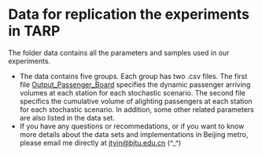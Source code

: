 # Data for replication the experiments in TARP

The folder data contains all the parameters and samples used in our experiments.

* The data contains five groups. Each group has two .csv files. The first file [Output_Passenger_Board](data/R10-1440-720/Output_Passenger_Board) specifies the dynamic passenger arriving volumes at each station for each stochastic scenario. The second file specifics the cumulative volume of alighting passengers at each station for each stochastic scenario. In addition, some other related parameters are also listed in the data set.
* If you have any questions or recommedations, or if you want to know more details about the data sets and implementations in Beijing metro, please email me directly  at jtyin@bjtu.edu.cn (^_^)
